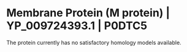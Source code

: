 # Membrane Protein (M protein) | YP\_009724393.1 | P0DTC5 
The protein currently has no satisfactory homology models available. 
